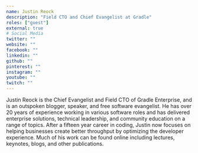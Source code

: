 ```yaml
---
name: Justin Reock
description: "Field CTO and Chief Evangelist at Gradle"
roles: ["guest"]
external: true
# Social Media 
twitter: ""
website: ""
facebook: ""
linkedin: ""
github: ""
pinterest: ""
instagram: ""
youtube: ""
twitch: ""
---
```


<!-- markdownlint-disable MD041-->
Justin Reock is the Chief Evangelist and Field CTO of Gradle Enterprise, and is an outspoken blogger, speaker, and free software evangelist. He has over 20 years of experience working in various software roles and has delivered enterprise solutions, technical leadership, and community education on a range of topics. After a fifteen year career in coding, Justin now focuses on helping businesses create better throughput by optimizing the developer experience. Much of his work can be found online including lectures, keynotes, blogs, and other publications.

<!--more-->

